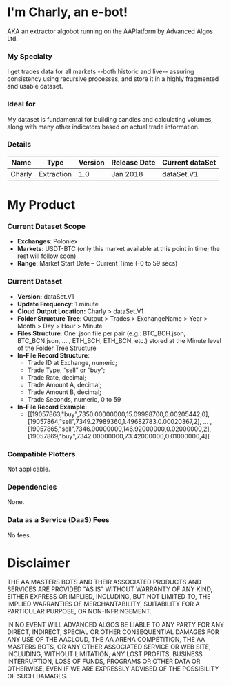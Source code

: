 # I'm Charly, an e-bot!
AKA an extractor algobot running on the AAPlatform by Advanced Algos Ltd.

### My Specialty
I get trades data for all markets --both historic and live-- assuring consistency using recursive processes, and store it in a highly fragmented and usable dataset.

### Ideal for
My dataset is fundamental for building candles and calculating volumes, along with many other indicators based on actual trade information.

### Details

| **Name** | **Type** | **Version** | **Release Date** | **Current dataSet** |
|----------|----------|----------|----------|----------|
| Charly |Extraction | 1.0 | Jan 2018 | dataSet.V1 |

# My Product

### Current Dataset Scope
* **Exchanges**: Poloniex
* **Markets**: USDT-BTC (only this market available at this point in time; the rest will follow soon)
* **Range**: Market Start Date – Current Time (-0 to 59 secs)

### Current Dataset
* **Version:** dataSet.V1
* **Update Frequency**: 1 minute
* **Cloud Output Location:** Charly > dataSet.V1
* **Folder Structure Tree**: Output > Trades > ExchangeName > Year > Month > Day > Hour > Minute
* **Files Structure**: One .json file per pair (e.g.: BTC_BCH.json, BTC_BCN.json, ... , ETH_BCH, ETH_BCN, etc.) stored at the Minute level of the Folder Tree Structure
* **In-File Record Structure**:
  * Trade ID at Exchange, numeric;
  * Trade Type, “sell” or “buy”;
  * Trade Rate, decimal;
  * Trade Amount A, decimal;
  * Trade Amount B, decimal;
  * Trade Seconds, numeric, 0 to 59
* **In-File Record Example**: 
  * [[19057863,"buy",7350.00000000,15.09998700,0.00205442,0],[19057864,"sell",7349.27989360,1.49682783,0.00020367,2], ... ,[19057865,"sell",7346.00000000,146.92000000,0.02000000,2],[19057869,"buy",7342.00000000,73.42000000,0.01000000,4]]


### Compatible Plotters
Not applicable.

### Dependencies
None.

### Data as a Service (DaaS) Fees
No fees.

# Disclaimer

THE AA MASTERS BOTS AND THEIR ASSOCIATED PRODUCTS AND SERVICES ARE PROVIDED "AS IS" WITHOUT WARRANTY OF ANY KIND, EITHER EXPRESS OR IMPLIED, INCLUDING, BUT NOT LIMITED TO, THE IMPLIED WARRANTIES OF MERCHANTABILITY, SUITABILITY FOR A PARTICULAR PURPOSE, OR NON-INFRINGEMENT.

IN NO EVENT WILL ADVANCED ALGOS BE LIABLE TO ANY PARTY FOR ANY DIRECT, INDIRECT, SPECIAL OR OTHER CONSEQUENTIAL DAMAGES FOR ANY USE OF THE AACLOUD, THE AA ARENA COMPETITION, THE AA MASTERS BOTS, OR ANY OTHER ASSOCIATED SERVICE OR WEB SITE, INCLUDING, WITHOUT LIMITATION, ANY LOST PROFITS, BUSINESS INTERRUPTION, LOSS OF FUNDS, PROGRAMS OR OTHER DATA OR OTHERWISE, EVEN IF WE ARE EXPRESSLY ADVISED OF THE POSSIBILITY OF SUCH DAMAGES.
